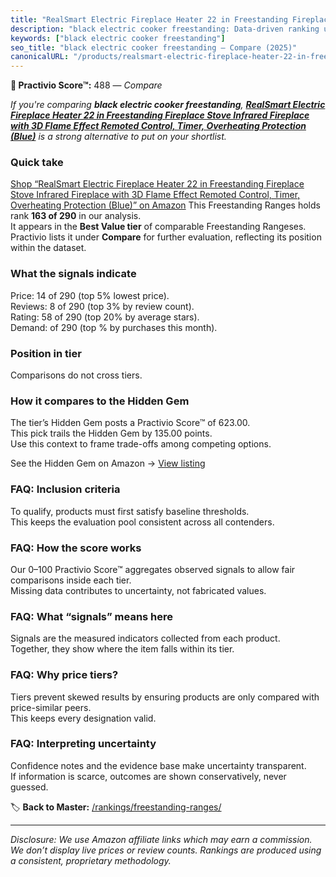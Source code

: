 ```yaml
---
title: "RealSmart Electric Fireplace Heater 22 in Freestanding Fireplace Stove Infrared Fireplace with 3D Flame Effect Remoted Control, Timer, Overheating Protection (Blue)"
description: "black electric cooker freestanding: Data-driven ranking using the Practivio Score™. Positioned by quality, value, demand, findability, momentum."
keywords: ["black electric cooker freestanding"]
seo_title: "black electric cooker freestanding — Compare (2025)"
canonicalURL: "/products/realsmart-electric-fireplace-heater-22-in-freestanding-fireplace-stove-infrared-fireplace-with-3d-flame-effect-remoted-control-timer-overheating-protection-blue-B0C9Q4LKDC/"
---
```


**🛒 Practivio Score™:** 488 — _Compare_


*If you're comparing **black electric cooker freestanding**, **[RealSmart Electric Fireplace Heater 22 in Freestanding Fireplace Stove Infrared Fireplace with 3D Flame Effect Remoted Control, Timer, Overheating Protection (Blue)](https://www.amazon.com/dp/B0C9Q4LKDC?tag=practivio-20)** is a strong alternative to put on your shortlist.*
### Quick take
[Shop “RealSmart Electric Fireplace Heater 22 in Freestanding Fireplace Stove Infrared Fireplace with 3D Flame Effect Remoted Control, Timer, Overheating Protection (Blue)” on Amazon](https://www.amazon.com/dp/B0C9Q4LKDC?tag=practivio-20)
This Freestanding Ranges holds rank **163 of 290** in our analysis.  
It appears in the **Best Value tier** of comparable Freestanding Rangeses.  
Practivio lists it under **Compare** for further evaluation, reflecting its position within the dataset.

### What the signals indicate
Price: 14 of 290 (top 5% lowest price).  
Reviews: 8 of 290 (top 3% by review count).  
Rating: 58 of 290 (top 20% by average stars).  
Demand:  of 290 (top % by purchases this month).

### Position in tier
Comparisons do not cross tiers.

### How it compares to the Hidden Gem
The tier’s Hidden Gem posts a Practivio Score™ of 623.00.  
This pick trails the Hidden Gem by 135.00 points.  
Use this context to frame trade-offs among competing options.  

See the Hidden Gem on Amazon → [View listing](https://www.amazon.com/dp/B09JKLY86J?tag=practivio-20)

### FAQ: Inclusion criteria
To qualify, products must first satisfy baseline thresholds.  
This keeps the evaluation pool consistent across all contenders.

### FAQ: How the score works
Our 0–100 Practivio Score™ aggregates observed signals to allow fair comparisons inside each tier.  
Missing data contributes to uncertainty, not fabricated values.

### FAQ: What “signals” means here
Signals are the measured indicators collected from each product.  
Together, they show where the item falls within its tier.

### FAQ: Why price tiers?
Tiers prevent skewed results by ensuring products are only compared with price-similar peers.  
This keeps every designation valid.

### FAQ: Interpreting uncertainty
Confidence notes and the evidence base make uncertainty transparent.  
If information is scarce, outcomes are shown conservatively, never guessed.

<!-- Missing template for Compare/CompareWithinPriceClass -->


🏷️ **Back to Master:** [/rankings/freestanding-ranges/](/rankings/freestanding-ranges/)

---
_Disclosure: We use Amazon affiliate links which may earn a commission. We don’t display live prices or review counts. Rankings are produced using a consistent, proprietary methodology._
